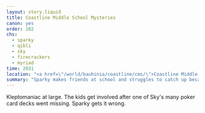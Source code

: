 ```yaml
---
layout: story.liquid
title: Coastline Middle School Mysteries
canon: yes
order: 102
chs:
  - sparky
  - qibli
  - sky
  - firecrackers
  - myriad
time: 2031
location: "<a href=\"/world/bauhinia/coastline/cms/\">Coastline Middle School</a>"
summary: "Sparky makes friends at school and struggles to catch up because she received like. Zero elementary school education. Also there's a kleptomaniac who keeps stealing her pens."
---
```


Kleptomaniac at large. The kids get involved after one of Sky's many poker card decks went missing. Sparky gets it wrong.
